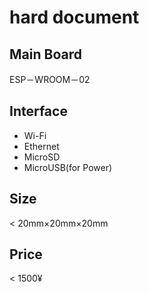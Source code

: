 # hard document  
## Main Board  
ESP－WROOM－02

## Interface  
  * Wi-Fi
  * Ethernet
  * MicroSD
  * MicroUSB(for Power)

## Size
   < 20mm×20mm×20mm
## Price  
   < 1500¥
